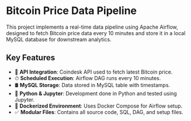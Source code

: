# Bitcoin Price Data Pipeline

This project implements a real-time data pipeline using Apache Airflow, designed to fetch Bitcoin price data every 10 minutes and store it in a local MySQL database for downstream analytics.

## Key Features

- 📡 **API Integration**: Coindesk API used to fetch latest Bitcoin price.
- ⏱ **Scheduled Execution**: Airflow DAG runs every 10 minutes.
- 🛢 **MySQL Storage**: Data stored in MySQL table with timestamps.
- 🐍 **Python & Jupyter**: Development done in Python and tested using Jupyter.
- 🐳 **Dockerized Environment**: Uses Docker Compose for Airflow setup.
- ✅ **Modular Files**: Contains all source code, SQL, DAG, and setup files.

